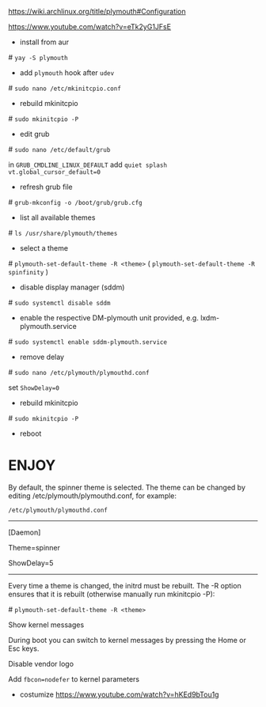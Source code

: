 https://wiki.archlinux.org/title/plymouth#Configuration

https://www.youtube.com/watch?v=eTk2yG1JFsE

- install from aur

\# `yay -S plymouth`

- add `plymouth` hook after `udev`

\# `sudo nano /etc/mkinitcpio.conf`

- rebuild mkinitcpio

\# `sudo mkinitcpio -P`

- edit grub

\# `sudo nano /etc/default/grub`

in `GRUB_CMDLINE_LINUX_DEFAULT` add `quiet splash vt.global_cursor_default=0`

- refresh grub file

\# `grub-mkconfig -o /boot/grub/grub.cfg`

- list all available themes

\# `ls /usr/share/plymouth/themes`

- select a theme

\# `plymouth-set-default-theme -R <theme>`
( `plymouth-set-default-theme -R spinfinity` )

- disable display manager (sddm)

\# `sudo systemctl disable sddm`

- enable the respective DM-plymouth unit provided, e.g. lxdm-plymouth.service

\# `sudo systemctl enable sddm-plymouth.service`

- remove delay

\# `sudo nano /etc/plymouth/plymouthd.conf`

set `ShowDelay=0`

- rebuild mkinitcpio

\# `sudo mkinitcpio -P`

- reboot

# ENJOY



By default, the spinner theme is selected. The theme can be changed by editing /etc/plymouth/plymouthd.conf, for example:

`/etc/plymouth/plymouthd.conf`

---

[Daemon]

Theme=spinner

ShowDelay=5

---


Every time a theme is changed, the initrd must be rebuilt. The -R option ensures that it is rebuilt (otherwise manually run mkinitcpio -P):

\# `plymouth-set-default-theme -R <theme>`

Show kernel messages

During boot you can switch to kernel messages by pressing the Home or Esc keys.

Disable vendor logo

Add `fbcon=nodefer` to kernel parameters

- costumize https://www.youtube.com/watch?v=hKEd9bTou1g

